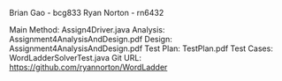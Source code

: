 Brian Gao - bcg833
Ryan Norton - rn6432

Main Method: Assign4Driver.java
Analysis: Assignment4AnalysisAndDesign.pdf
Design: Assignment4AnalysisAndDesign.pdf
Test Plan: TestPlan.pdf
Test Cases: WordLadderSolverTest.java
Git URL: https://github.com/ryannorton/WordLadder
